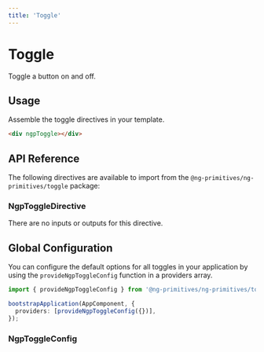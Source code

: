 ```yaml
---
title: 'Toggle'
---
```


# Toggle

Toggle a button on and off.

<docs-example name="toggle"></docs-example>

## Usage

Assemble the toggle directives in your template.

```html
<div ngpToggle></div>
```

## API Reference

The following directives are available to import from the `@ng-primitives/ng-primitives/toggle` package:

### NgpToggleDirective

There are no inputs or outputs for this directive.

## Global Configuration

You can configure the default options for all toggles in your application by using the `provideNgpToggleConfig` function in a providers array.

```ts
import { provideNgpToggleConfig } from '@ng-primitives/ng-primitives/toggle';

bootstrapApplication(AppComponent, {
  providers: [provideNgpToggleConfig({})],
});
```

### NgpToggleConfig
